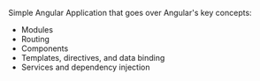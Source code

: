 Simple Angular Application that goes over Angular's key concepts:
- Modules
- Routing
- Components
- Templates, directives, and data binding
- Services and dependency injection
